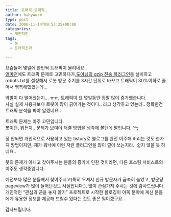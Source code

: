 ```yaml
---
title: 트래픽 트래픽…
author: babyworm
type: post
date: 2006-11-14T09:53:25+00:00
categories:
  - 개인적인
tags:
  - 봇
  - 트래픽초과

---
```

요즘들어 몇일에 한번씩 트래픽이 몰리네요..<br>
<A href="https://babyworm.net/post/blogs/2006/11/verilog-%EA%B4%80%EB%A0%A8-%EA%B2%80%EC%83%89%EC%97%90-%EB%8C%80%ED%95%9C-%EC%B9%9C%EC%A0%88%ED%95%9C-%EB%8B%B5%EB%B3%80%EA%B3%BC-%EB%A6%AC%ED%8D%BC%EB%9F%AC-%EB%A1%9C%EA%B7%B8../" target=_blank>얼마전</A>에도 트래픽 문제로 고민하다가,<A href="http://offree.net/476" target=_blank>도아님의 gzip 전송 플러그인</A>을 설치하고 robots.txt를 설정해서 로봇 방문 주기를 3시간 단위로 바꾸고 트래픽이 30%이하로 줄어서 행복해했었는데…

약발이 다 떨어졌는지… ㅠㅠ; 트래픽이 요 몇일동안 정말 많이 증가했습니다.<br>
사실 실제 사용자보다 로봇이 많이 긁어가는 것이다.. 라고 생각하고 있는데.. 정확한건 트래픽 분석을 봐야 알겠네요..

트래픽 문제는 아주 고민입니다.<br>
봇이던, 뭐든지.. 문제가 보여야 해결 방법을 생각해 볼텐데 말입니다. ^^;

정 안되면 개인적으로 사용하고 있는 tistory로 블로그를 완전 이주해 버리는 것도 한가지 방법이지만, 제가 워낙에 이런 저런 플러그인을 많이 깔아 쓰는지라.. 쉽지 않을 듯 하네요..

봇의 문제가 아니고 찾아주시는 분들의 증가에 인한 것이라면, 다른 호스팅 서비스로의 이주도 생각중입니다.

예전보다 많은 분들께서 찾아주시고(특히 오셔서 신규 방문자가 급속히 늘었고, 방문당 pageview가 많이 들어난것도 사실입니다.), 많이 관심가져 주시는 것에 감사드립니다.<br>
개인적인 “관심의 끈을 놓지 않기” 프로젝트로 시작한 블로깅이 이쪽 분야에 계신 분들에게 유용한 정보를 제공해 드릴수 있다는 것도 좋은 일이겠구요..

감사드립니다.